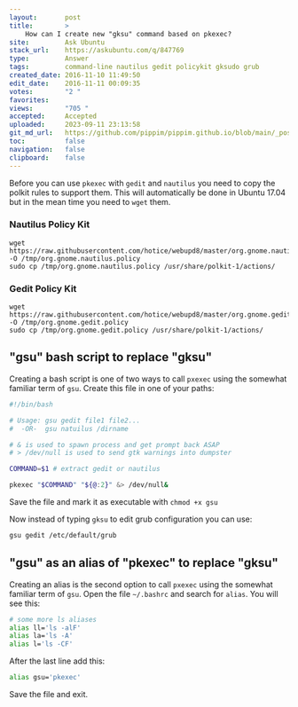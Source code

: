 ```yaml
---
layout:       post
title:        >
    How can I create new "gksu" command based on pkexec?
site:         Ask Ubuntu
stack_url:    https://askubuntu.com/q/847769
type:         Answer
tags:         command-line nautilus gedit policykit gksudo grub
created_date: 2016-11-10 11:49:50
edit_date:    2016-11-11 00:09:35
votes:        "2 "
favorites:    
views:        "705 "
accepted:     Accepted
uploaded:     2023-09-11 23:13:58
git_md_url:   https://github.com/pippim/pippim.github.io/blob/main/_posts/2016/2016-11-10-How-can-I-create-new-_gksu_-command-based-on-pkexec_.md
toc:          false
navigation:   false
clipboard:    false
---
```


Before you can use `pkexec` with `gedit` and `nautilus` you need to copy the polkit rules to support them. This will automatically be done in Ubuntu 17.04 but in the mean time you need to `wget` them.

### Nautilus Policy Kit

``` 
wget https://raw.githubusercontent.com/hotice/webupd8/master/org.gnome.nautilus.policy -O /tmp/org.gnome.nautilus.policy
sudo cp /tmp/org.gnome.nautilus.policy /usr/share/polkit-1/actions/
```

### Gedit Policy Kit

``` 
wget https://raw.githubusercontent.com/hotice/webupd8/master/org.gnome.gedit.policy -O /tmp/org.gnome.gedit.policy
sudo cp /tmp/org.gnome.gedit.policy /usr/share/polkit-1/actions/
```

## "gsu" bash script to replace "gksu"

Creating a bash script is one of two ways to call `pxexec` using the somewhat familiar term of `gsu`. Create this file in one of your paths:



``` bash
#!/bin/bash

# Usage: gsu gedit file1 file2...
#  -OR-  gsu natuilus /dirname

# & is used to spawn process and get prompt back ASAP
# > /dev/null is used to send gtk warnings into dumpster

COMMAND=$1 # extract gedit or nautilus

pkexec "$COMMAND" "${@:2}" &> /dev/null&
```

Save the file and mark it as executable with `chmod +x gsu`

Now instead of typing `gksu` to edit grub configuration you can use:

``` bash
gsu gedit /etc/default/grub
```

## "gsu" as an alias of "pkexec" to replace "gksu"

Creating an alias is the second option to call `pxexec` using the somewhat familiar term of `gsu`. Open the file `~/.bashrc` and search for `alias`. You will see this:

``` bash
# some more ls aliases
alias ll='ls -alF'
alias la='ls -A'
alias l='ls -CF'
```

After the last line add this:

``` bash
alias gsu='pkexec'
```

Save the file and exit.

